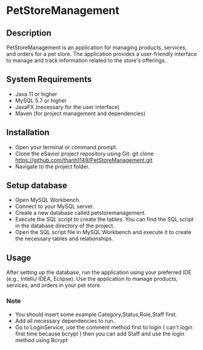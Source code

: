 # PetStoreManagement
## Description
PetStoreManagement is an application for managing products, services, and orders for a pet store. The application provides a user-friendly interface to manage and track information related to the store's offerings.

## System Requirements
- Java 11 or higher
- MySQL 5.7 or higher
- JavaFX (necessary for the user interface)
- Maven (for project management and dependencies)

## Installation
- Open your terminal or command prompt.
- Clone the eSavior project repository using Git: git clone https://github.com/thanh1149/PetStoreManagement.git
- Navigate to the project folder.

## Setup database
- Open MySQL Workbench.
- Connect to your MySQL server.
- Create a new database called petstoremanagement.
- Execute the SQL script to create the tables. You can find the SQL script in the database directory of the project.
- Open the SQL script file in MySQL Workbench and execute it to create the necessary tables and relationships.

## Usage
After setting up the database, run the application using your preferred IDE (e.g., IntelliJ IDEA, Eclipse).
Use the application to manage products, services, and orders in your pet store.

### Note
- You should insert some example Category,Status,Role,Staff first.
- Add all necessary dependencies to run.
- Go to LoginService, use the comment method first to login ( can't login first time because bcrypt ) then you can add Staff and use the login method using Bcrypt
